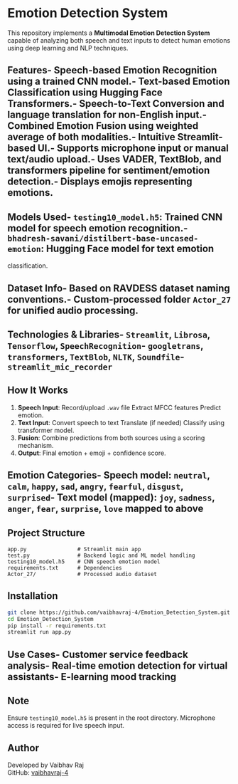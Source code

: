 #  Emotion Detection System
 This repository implements a **Multimodal Emotion Detection System** capable of analyzing both
 speech and text inputs to detect human emotions using deep learning and NLP techniques.
 ##  Features- **Speech-based Emotion Recognition** using a trained CNN model.- **Text-based Emotion Classification** using Hugging Face Transformers.- **Speech-to-Text Conversion** and language translation for non-English input.- **Combined Emotion Fusion** using weighted average of both modalities.- Intuitive **Streamlit-based UI**.- Supports **microphone input** or **manual text/audio upload**.- Uses **VADER**, **TextBlob**, and **transformers pipeline** for sentiment/emotion detection.- Displays emojis representing emotions.
 ##  Models Used- `testing10_model.h5`: Trained CNN model for speech emotion recognition.- `bhadresh-savani/distilbert-base-uncased-emotion`: Hugging Face model for text emotion
 classification.
 ##  Dataset Info- Based on RAVDESS dataset naming conventions.- Custom-processed folder `Actor_27` for unified audio processing.
##  Technologies & Libraries- `Streamlit`, `Librosa`, `Tensorflow`, `SpeechRecognition`- `googletrans`, `transformers`, `TextBlob`, `NLTK`, `Soundfile`- `streamlit_mic_recorder`
 ##  How It Works
 1. **Speech Input**: Record/upload `.wav` file  Extract MFCC features  Predict emotion.
 2. **Text Input**: Convert speech to text  Translate (if needed)  Classify using transformer model.
 3. **Fusion**: Combine predictions from both sources using a scoring mechanism.
 4. **Output**: Final emotion + emoji + confidence score.
 ##  Emotion Categories- Speech model: `neutral`, `calm`, `happy`, `sad`, `angry`, `fearful`, `disgust`, `surprised`- Text model (mapped): `joy`, `sadness`, `anger`, `fear`, `surprise`, `love`  mapped to above
 ##  Project Structure
 ```
 app.py                # Streamlit main app
 test.py               # Backend logic and ML model handling
 testing10_model.h5    # CNN speech emotion model
 requirements.txt      # Dependencies
 Actor_27/             # Processed audio dataset
```
 ##  Installation
 ```bash
 git clone https://github.com/vaibhavraj-4/Emotion_Detection_System.git
 cd Emotion_Detection_System
 pip install -r requirements.txt
 streamlit run app.py
 ```
 ##  Use Cases- Customer service feedback analysis- Real-time emotion detection for virtual assistants- E-learning mood tracking
 ##  Note
 Ensure `testing10_model.h5` is present in the root directory.
 Microphone access is required for live speech input.
 ##  Author
 Developed by Vaibhav Raj  
GitHub: [vaibhavraj-4](https://github.com/vaibhavraj-4)
